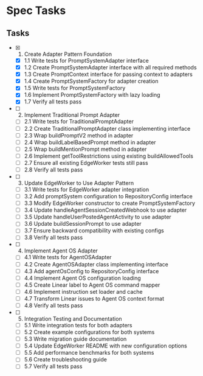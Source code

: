 # Spec Tasks

## Tasks

- [x] 1. Create Adapter Pattern Foundation
  - [x] 1.1 Write tests for PromptSystemAdapter interface
  - [x] 1.2 Create PromptSystemAdapter interface with all required methods
  - [x] 1.3 Create PromptContext interface for passing context to adapters
  - [x] 1.4 Create PromptSystemFactory for adapter creation
  - [x] 1.5 Write tests for PromptSystemFactory
  - [x] 1.6 Implement PromptSystemFactory with lazy loading
  - [x] 1.7 Verify all tests pass

- [ ] 2. Implement Traditional Prompt Adapter
  - [ ] 2.1 Write tests for TraditionalPromptAdapter
  - [ ] 2.2 Create TraditionalPromptAdapter class implementing interface
  - [ ] 2.3 Wrap buildPromptV2 method in adapter
  - [ ] 2.4 Wrap buildLabelBasedPrompt method in adapter
  - [ ] 2.5 Wrap buildMentionPrompt method in adapter
  - [ ] 2.6 Implement getToolRestrictions using existing buildAllowedTools
  - [ ] 2.7 Ensure all existing EdgeWorker tests still pass
  - [ ] 2.8 Verify all tests pass

- [ ] 3. Update EdgeWorker to Use Adapter Pattern
  - [ ] 3.1 Write tests for EdgeWorker adapter integration
  - [ ] 3.2 Add promptSystem configuration to RepositoryConfig interface
  - [ ] 3.3 Modify EdgeWorker constructor to create PromptSystemFactory
  - [ ] 3.4 Update handleAgentSessionCreatedWebhook to use adapter
  - [ ] 3.5 Update handleUserPostedAgentActivity to use adapter
  - [ ] 3.6 Update buildSessionPrompt to use adapter
  - [ ] 3.7 Ensure backward compatibility with existing configs
  - [ ] 3.8 Verify all tests pass

- [ ] 4. Implement Agent OS Adapter
  - [ ] 4.1 Write tests for AgentOSAdapter
  - [ ] 4.2 Create AgentOSAdapter class implementing interface
  - [ ] 4.3 Add agentOsConfig to RepositoryConfig interface
  - [ ] 4.4 Implement Agent OS configuration loading
  - [ ] 4.5 Create Linear label to Agent OS command mapper
  - [ ] 4.6 Implement instruction set loader and cache
  - [ ] 4.7 Transform Linear issues to Agent OS context format
  - [ ] 4.8 Verify all tests pass

- [ ] 5. Integration Testing and Documentation
  - [ ] 5.1 Write integration tests for both adapters
  - [ ] 5.2 Create example configurations for both systems
  - [ ] 5.3 Write migration guide documentation
  - [ ] 5.4 Update EdgeWorker README with new configuration options
  - [ ] 5.5 Add performance benchmarks for both systems
  - [ ] 5.6 Create troubleshooting guide
  - [ ] 5.7 Verify all tests pass
